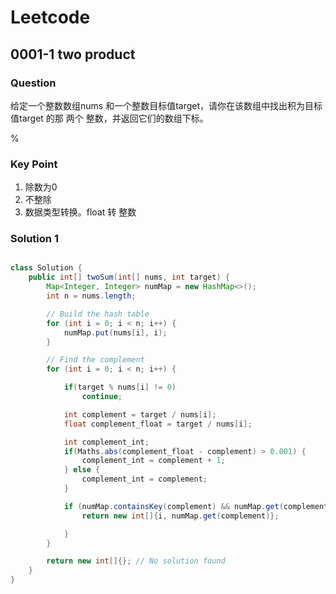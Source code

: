 # Leetcode

## 0001-1 two product

### Question

给定一个整数数组nums 和一个整数目标值target，请你在该数组中找出积为目标值target 的那 两个 整数，并返回它们的数组下标。

%

### Key Point

1. 除数为0
2. 不整除
3. 数据类型转换。float 转 整数

### Solution 1

```java

class Solution {
    public int[] twoSum(int[] nums, int target) {
        Map<Integer, Integer> numMap = new HashMap<>();
        int n = nums.length;

        // Build the hash table
        for (int i = 0; i < n; i++) {
            numMap.put(nums[i], i);
        }

        // Find the complement
        for (int i = 0; i < n; i++) {

            if(target % nums[i] != 0)
                continue;

            int complement = target / nums[i];
            float complement_float = target / nums[i];

            int complement_int;
            if(Maths.abs(complement_float - complement) > 0.001) {
                complement_int = complement + 1;
            } else {
                complement_int = complement;
            }

            if (numMap.containsKey(complement) && numMap.get(complement) != i) {
                return new int[]{i, numMap.get(complement)};

            }
        }

        return new int[]{}; // No solution found
    }
}

```
